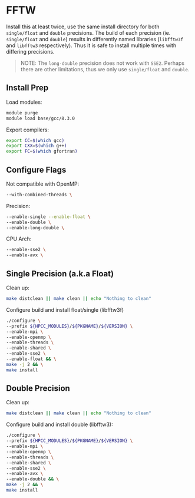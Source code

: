 # FFTW

Install this at least twice, use the same install directory for both `single/float` and `double` precisions.
The build of each precision (ie. `single/float` and `double`) results in differently named libraries (`libfftw3f` and `libfftw3` respectively).
Thus it is safe to install multiple times with differing precisions.

> NOTE: The `long-double` precision does not work with `SSE2`. Perhaps there are other limitations, thus we only use `single/float` and `double`.

## Install Prep

Load modules:
```bash
module purge
module load base/gcc/8.3.0
```

Export compilers:
```bash
export CC=$(which gcc)
export CXX=$(which g++)
export FC=$(which gfortran)
```

## Configure Flags

Not compatible with OpenMP:
```bash
--with-combined-threads \
```

Precision:
```bash
--enable-single --enable-float \
--enable-double \ 
--enable-long-double \ 
```

CPU Arch:
```bash
--enable-sse2 \
--enable-avx \
```

## Single Precision (a.k.a Float)

Clean up:
```bash
make distclean || make clean || echo "Nothing to clean"
```

Configure build and install float/single (libfftw3f)
```bash
./configure \
--prefix ${HPCC_MODULES}/${PKGNAME}/${VERSION} \
--enable-mpi \
--enable-openmp \
--enable-threads \
--enable-shared \
--enable-sse2 \
--enable-float && \
make -j 2 && \
make install
```

## Double Precision

Clean up:
```bash
make distclean || make clean || echo "Nothing to clean"
```

Configure build and install double (libfftw3):
```bash
./configure \
--prefix ${HPCC_MODULES}/${PKGNAME}/${VERSION} \
--enable-mpi \
--enable-openmp \
--enable-threads \
--enable-shared \
--enable-sse2 \
--enable-avx \
--enable-double && \
make -j 2 && \
make install
```
